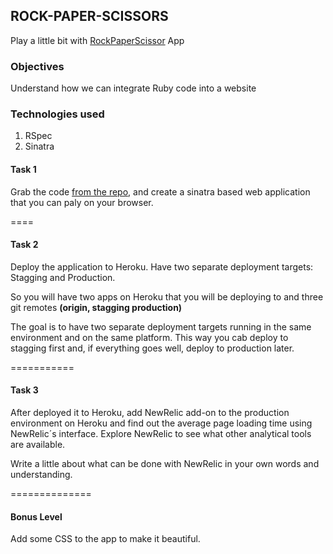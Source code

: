 ## ROCK-PAPER-SCISSORS

Play a little bit with [RockPaperScissor](http://paper-rock.herokuapp.com/) App


### Objectives

Understand how we can integrate Ruby code into a website


### Technologies used

1. RSpec
2. Sinatra

#### Task 1

Grab the code [from the repo](https://github.com/makersacademy/rockpaperscissors), and create a sinatra based web application that you can paly on your browser.

====


#### Task 2

Deploy the application to Heroku. Have two separate deployment targets: Stagging and Production.

So you will have two apps on Heroku that you will be deploying to and three git remotes **(origin, stagging production)**

The goal is to have two separate deployment targets running in the same environment and on the same platform. This way you cab deploy to stagging first and, if everything goes well, deploy to production later.

===========

#### Task 3

After deployed it to Heroku, add NewRelic add-on to the production environment on Heroku and find out the average page loading time using NewRelic´s interface. Explore NewRelic to see what other analytical tools are available.

Write a little about what can be done with NewRelic in your own words and understanding.

==============

#### Bonus Level

Add some CSS to the app to make it beautiful.

